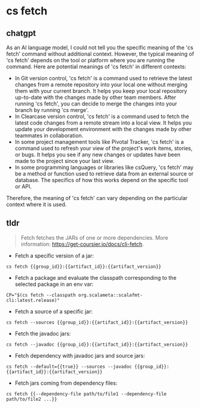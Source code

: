 # cs fetch 
## chatgpt 
As an AI language model, I could not tell you the specific meaning of the 'cs fetch' command without additional context. However, the typical meaning of 'cs fetch' depends on the tool or platform where you are running the command. Here are potential meanings of 'cs fetch' in different contexts:

- In Git version control, 'cs fetch' is a command used to retrieve the latest changes from a remote repository into your local one without merging them with your current branch. It helps you keep your local repository up-to-date with the changes made by other team members. After running 'cs fetch', you can decide to merge the changes into your branch by running 'cs merge'.
- In Clearcase version control, 'cs fetch' is a command used to fetch the latest code changes from a remote stream into a local view. It helps you update your development environment with the changes made by other teammates in collaboration.
- In some project management tools like Pivotal Tracker, 'cs fetch' is a command used to refresh your view of the project's work items, stories, or bugs. It helps you see if any new changes or updates have been made to the project since your last view.
- In some programming languages or libraries like csQuery, 'cs fetch' may be a method or function used to retrieve data from an external source or database. The specifics of how this works depend on the specific tool or API.

Therefore, the meaning of 'cs fetch' can vary depending on the particular context where it is used. 

## tldr 
 
> Fetch fetches the JARs of one or more dependencies.
> More information: <https://get-coursier.io/docs/cli-fetch>.

- Fetch a specific version of a jar:

`cs fetch {{group_id}}:{{artifact_id}}:{{artifact_version}}`

- Fetch a package and evaluate the classpath corresponding to the selected package in an env var:

`CP="$(cs fetch --classpath org.scalameta::scalafmt-cli:latest.release)"`

- Fetch a source of a specific jar:

`cs fetch --sources {{group_id}}:{{artifact_id}}:{{artifact_version}}`

- Fetch the javadoc jars:

`cs fetch --javadoc {{group_id}}:{{artifact_id}}:{{artifact_version}}`

- Fetch dependency with javadoc jars and source jars:

`cs fetch --default={{true}} --sources --javadoc {{group_id}}:{{artifact_id}}:{{artifact_version}}`

- Fetch jars coming from dependency files:

`cs fetch {{--dependency-file path/to/file1 --dependency-file path/to/file2 ...}}`
